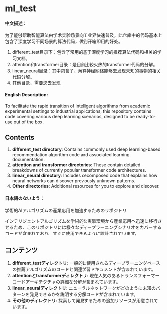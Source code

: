 # ml_test

#### 中文描述：

为了能够帮助智能算法由学术实验场景向工业界快速普及，此仓库中的代码基本上包含了深度学习不同场景的算法代码，做到开箱即用的好处。

1. different_test目录下：包含了常用的基于深度学习的推荐算法代码和相关的学习文档。
2. attention和transformer目录：是目前比较火热的transformer代码的分解。
3. linear_neural目录：其中包含了，解释神经网络能够去发现未知的事物的相关代码分解。
4. 其他目录，需要您去发现





#### English Description:

To facilitate the rapid transition of intelligent algorithms from academic experimental settings to industrial applications, this repository contains code covering various deep learning scenarios, designed to be ready-to-use out of the box.

## Contents

1. **different_test directory**: Contains commonly used deep learning-based recommendation algorithm code and associated learning documentation.
2. **attention and transformer directories**: These contain detailed breakdowns of currently popular transformer code architectures.
3. **linear_neural directory**: Includes decomposed code that explains how neural networks can discover previously unknown patterns.
4. **Other directories**: Additional resources for you to explore and discover.





#### 日本語のないよう：

学術的AIアルゴリズムの産業応用を加速するためのリポジトリ

インテリジェントアルゴリズムを学術的な実験環境から産業応用へ迅速に移行させるため、このリポジトリには様々なディープラーニングシナリオをカバーするコードが含まれており、すぐに使用できるように設計されています。

## コンテンツ

1. **different_testディレクトリ**: 一般的に使用されるディープラーニングベースの推薦アルゴリズムのコードと関連学習ドキュメントが含まれています。
2. **attentionとtransformerディレクトリ**: 現在人気のあるトランスフォーマーコードアーキテクチャの詳細な分解が含まれています。
3. **linear_neuralディレクトリ**: ニューラルネットワークがどのように未知のパターンを発見できるかを説明する分解コードが含まれています。
4. **その他のディレクトリ**: 探索して発見するための追加リソースが用意されています。





